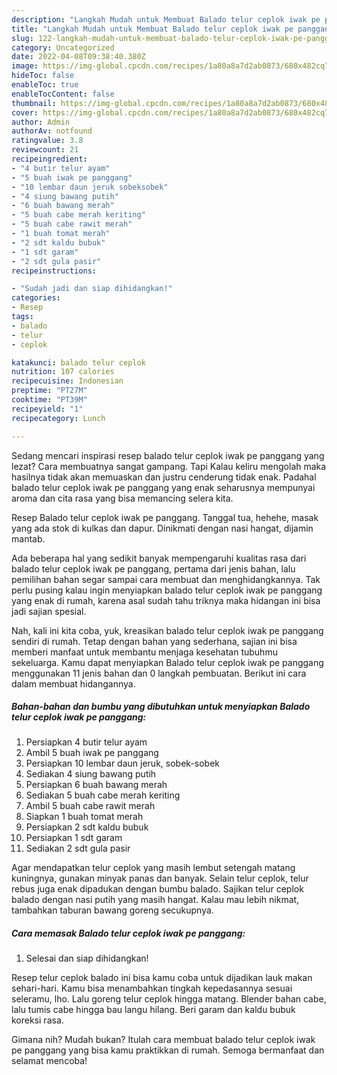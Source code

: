 ```yaml
---
description: "Langkah Mudah untuk Membuat Balado telur ceplok iwak pe panggang yang Enak Banget, Buat Buka Puasa Bikin Ngiler"
title: "Langkah Mudah untuk Membuat Balado telur ceplok iwak pe panggang yang Enak Banget, Buat Buka Puasa Bikin Ngiler"
slug: 122-langkah-mudah-untuk-membuat-balado-telur-ceplok-iwak-pe-panggang-yang-enak-banget-buat-buka-puasa-bikin-ngiler
category: Uncategorized
date: 2022-04-08T09:38:40.380Z
image: https://img-global.cpcdn.com/recipes/1a80a8a7d2ab0873/680x482cq70/balado-telur-ceplok-iwak-pe-panggang-foto-resep-utama.jpg
hideToc: false
enableToc: true
enableTocContent: false
thumbnail: https://img-global.cpcdn.com/recipes/1a80a8a7d2ab0873/680x482cq70/balado-telur-ceplok-iwak-pe-panggang-foto-resep-utama.jpg
cover: https://img-global.cpcdn.com/recipes/1a80a8a7d2ab0873/680x482cq70/balado-telur-ceplok-iwak-pe-panggang-foto-resep-utama.jpg
author: Admin
authorAv: notfound
ratingvalue: 3.8
reviewcount: 21
recipeingredient:
- "4 butir telur ayam"
- "5 buah iwak pe panggang"
- "10 lembar daun jeruk sobeksobek"
- "4 siung bawang putih"
- "6 buah bawang merah"
- "5 buah cabe merah keriting"
- "5 buah cabe rawit merah"
- "1 buah tomat merah"
- "2 sdt kaldu bubuk"
- "1 sdt garam"
- "2 sdt gula pasir"
recipeinstructions:

- "Sudah jadi dan siap dihidangkan!"
categories:
- Resep
tags:
- balado
- telur
- ceplok

katakunci: balado telur ceplok 
nutrition: 107 calories
recipecuisine: Indonesian
preptime: "PT27M"
cooktime: "PT39M"
recipeyield: "1"
recipecategory: Lunch

---
```



Sedang mencari inspirasi resep balado telur ceplok iwak pe panggang yang lezat? Cara membuatnya sangat gampang. Tapi Kalau keliru mengolah maka hasilnya tidak akan memuaskan dan justru cenderung tidak enak. Padahal balado telur ceplok iwak pe panggang yang enak seharusnya mempunyai aroma dan cita rasa yang bisa memancing selera kita.


Resep Balado telur ceplok iwak pe panggang. Tanggal tua, hehehe, masak yang ada stok di kulkas dan dapur. Dinikmati dengan nasi hangat, dijamin mantab.

Ada beberapa hal yang sedikit banyak mempengaruhi kualitas rasa dari balado telur ceplok iwak pe panggang, pertama dari jenis bahan, lalu pemilihan bahan segar sampai cara membuat dan menghidangkannya. Tak perlu pusing kalau ingin menyiapkan balado telur ceplok iwak pe panggang yang enak di rumah, karena asal sudah tahu triknya maka hidangan ini bisa jadi sajian spesial.


Nah, kali ini kita coba, yuk, kreasikan balado telur ceplok iwak pe panggang sendiri di rumah. Tetap dengan bahan yang sederhana, sajian ini bisa memberi manfaat untuk membantu menjaga kesehatan tubuhmu sekeluarga. Kamu dapat menyiapkan Balado telur ceplok iwak pe panggang menggunakan 11 jenis bahan dan 0 langkah pembuatan. Berikut ini cara dalam membuat hidangannya.

<!--inarticleads1-->

##### Bahan-bahan dan bumbu yang dibutuhkan untuk menyiapkan Balado telur ceplok iwak pe panggang:

1. Persiapkan 4 butir telur ayam
1. Ambil 5 buah iwak pe panggang
1. Persiapkan 10 lembar daun jeruk, sobek-sobek
1. Sediakan 4 siung bawang putih
1. Persiapkan 6 buah bawang merah
1. Sediakan 5 buah cabe merah keriting
1. Ambil 5 buah cabe rawit merah
1. Siapkan 1 buah tomat merah
1. Persiapkan 2 sdt kaldu bubuk
1. Persiapkan 1 sdt garam
1. Sediakan 2 sdt gula pasir


Agar mendapatkan telur ceplok yang masih lembut setengah matang kuningnya, gunakan minyak panas dan banyak. Selain telur ceplok, telur rebus juga enak dipadukan dengan bumbu balado. Sajikan telur ceplok balado dengan nasi putih yang masih hangat. Kalau mau lebih nikmat, tambahkan taburan bawang goreng secukupnya. 

<!--inarticleads2-->

##### Cara memasak Balado telur ceplok iwak pe panggang:


1. Selesai dan siap dihidangkan!

Resep telur ceplok balado ini bisa kamu coba untuk dijadikan lauk makan sehari-hari. Kamu bisa menambahkan tingkah kepedasannya sesuai seleramu, lho. Lalu goreng telur ceplok hingga matang. Blender bahan cabe, lalu tumis cabe hingga bau langu hilang. Beri garam dan kaldu bubuk koreksi rasa. 

Gimana nih? Mudah bukan? Itulah cara membuat balado telur ceplok iwak pe panggang yang bisa kamu praktikkan di rumah. Semoga bermanfaat dan selamat mencoba!
